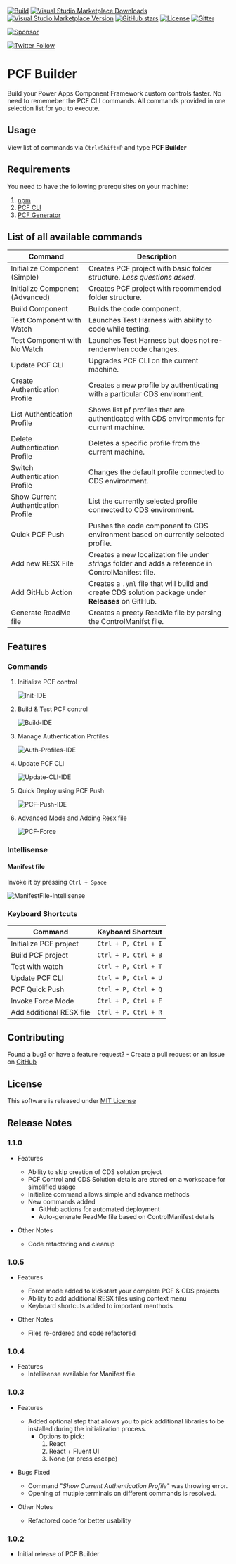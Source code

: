 [![Build](https://github.com/Power-Maverick/PCF-Builder-VSCode/workflows/Build/badge.svg?branch=master)](https://github.com/Power-Maverick/PCF-Builder-VSCode/actions?query=workflow%3ABuild)
[![Visual Studio Marketplace Downloads](https://img.shields.io/visual-studio-marketplace/d/danish-naglekar.pcf-builder)](https://marketplace.visualstudio.com/items?itemName=danish-naglekar.pcf-builder)
[![Visual Studio Marketplace Version](https://img.shields.io/visual-studio-marketplace/v/danish-naglekar.pcf-builder?label=vscode%20marketplace)](https://marketplace.visualstudio.com/items?itemName=danish-naglekar.pcf-builder)
[![GitHub stars](https://img.shields.io/github/stars/Power-Maverick/PCF-Builder-VSCode?label=github%20stars)](https://github.com/Power-Maverick/PCF-Builder-VSCode)
[![License](https://img.shields.io/github/license/Power-Maverick/PCF-Builder-VSCode)](https://github.com/Power-Maverick/PCF-Builder-VSCode/blob/master/LICENSE)
[![Gitter](https://img.shields.io/gitter/room/Power-Maverick/PCF-Builder-VSCode)](https://gitter.im/PCF-Builder/community)

[![Sponsor](https://img.shields.io/static/v1?label=Sponsor&message=%E2%9D%A4&logo=GitHub)](https://github.com/sponsors/Power-Maverick)

[![Twitter Follow](https://img.shields.io/twitter/follow/DanzMaverick?style=social)](https://twitter.com/Danzmaverick)

# PCF Builder

Build your Power Apps Component Framework custom controls faster. No need to rememeber the PCF CLI commands. All commands provided in one selection list for you to execute.

## Usage

View list of commands via `Ctrl+Shift+P` and type **PCF Builder**

## Requirements

You need to have the following prerequisites on your machine:

1. [npm](https://nodejs.org/en/)
2. [PCF CLI](https://aka.ms/PowerAppsCLI)
3. [PCF Generator](https://www.npmjs.com/package/generator-pcf)

## List of all available commands

| Command | Description |
| ------- | ----------------- |
| Initialize Component (Simple) | Creates PCF project with basic folder structure. *Less questions asked*. |
| Initialize Component (Advanced) | Creates PCF project with recommended folder structure. |
| Build Component | Builds the code component. |
| Test Component with Watch | Launches Test Harness with ability to code while testing. |
| Test Component with No Watch | Launches Test Harness but does not re-renderwhen code changes. |
| Update PCF CLI | Upgrades PCF CLI on the current machine. |
| Create Authentication Profile | Creates a new profile by authenticating with a particular CDS environment. |
| List Authentication Profile | Shows list pf profiles that are authenticated with CDS environments for current machine. |
| Delete Authentication Profile | Deletes a specific profile from the current machine. |
| Switch Authentication Profile | Changes the default profile connected to CDS environment. |
| Show Current Authentication Profile | List the currently selected profile connected to CDS environment. |
| Quick PCF Push | Pushes the code component to CDS environment based on currently selected profile. |
| Add new RESX File | Creates a new localization file under *strings* folder and adds a reference in ControlManifest file. |
| Add GitHub Action | Creates a `.yml` file that will build and create CDS solution package under **Releases** on GitHub. |
| Generate ReadMe file | Creates a preety ReadMe file by parsing the ControlManifst file. |

## Features

### Commands

1. Initialize PCF control

    ![Init-IDE](https://github.com/Power-Maverick/PCF-Builder-VSCode/blob/master/assets/Initialize-Control.gif?raw=true)

2. Build & Test PCF control
  
   ![Build-IDE](https://github.com/Power-Maverick/PCF-Builder-VSCode/blob/master/assets/Build-Control.gif?raw=true)

3. Manage Authentication Profiles
  
   ![Auth-Profiles-IDE](https://github.com/Power-Maverick/PCF-Builder-VSCode/blob/master/assets/Manage-Auth-Profiles.gif?raw=true)

4. Update PCF CLI
  
   ![Update-CLI-IDE](https://github.com/Power-Maverick/PCF-Builder-VSCode/blob/master/assets/Update-PCF-CLI.gif?raw=true)

5. Quick Deploy using PCF Push
  
   ![PCF-Push-IDE](https://github.com/Power-Maverick/PCF-Builder-VSCode/blob/master/assets/PCF-Push.gif?raw=true)

6. Advanced Mode and Adding Resx file
  
   ![PCF-Force](https://github.com/Power-Maverick/PCF-Builder-VSCode/blob/master/assets/PCF-Generator-Integration.gif?raw=true)

### Intellisense

#### Manifest file

Invoke it by pressing `Ctrl + Space`

![ManifestFile-Intellisense](https://github.com/Power-Maverick/PCF-Builder-VSCode/blob/master/assets/ManifestFileIntellisense.gif?raw=true)

### Keyboard Shortcuts

| Command | Keyboard Shortcut |
| ------- | ----------------- |
| Initialize PCF project | `Ctrl + P, Ctrl + I` |
| Build PCF project | `Ctrl + P, Ctrl + B` |
| Test with watch | `Ctrl + P, Ctrl + T` |
| Update PCF CLI | `Ctrl + P, Ctrl + U` |
| PCF Quick Push | `Ctrl + P, Ctrl + Q` |
| Invoke Force Mode | `Ctrl + P, Ctrl + F` |
| Add additional RESX file | `Ctrl + P, Ctrl + R` |

## Contributing

Found a bug? or have a feature request? - Create a pull request or an issue on [GitHub](https://github.com/Power-Maverick/PCF-Builder-VSCode)

## License

This software is released under [MIT License](http://www.opensource.org/licenses/mit-license.php)

## Release Notes

### 1.1.0

- Features
  - Ability to skip creation of CDS solution project
  - PCF Control and CDS Solution details are stored on a workspace for simplified usage
  - Initialize command allows simple and advance methods
  - New commands added
    - GitHub actions for automated deployment
    - Auto-generate ReadMe file based on ControlManifest details

- Other Notes
  - Code refactoring and cleanup

### 1.0.5

- Features
  - Force mode added to kickstart your complete PCF & CDS projects
  - Ability to add additional RESX files using context menu
  - Keyboard shortcuts added to important menthods
  
- Other Notes
  - Files re-ordered and code refactored

### 1.0.4

- Features
  - Intellisense available for Manifest file

### 1.0.3

- Features
  - Added optional step that allows you to pick additional libraries to be installed during the initialization process.
    - Options to pick:
      1. React
      2. React + Fluent UI
      3. None (or press escape)

- Bugs Fixed
  - Command "*Show Current Authentication Profile*" was throwing error.
  - Opening of mutiple terminals on different commands is resolved.

- Other Notes
  - Refactored code for better usability

### 1.0.2

- Initial release of PCF Builder
